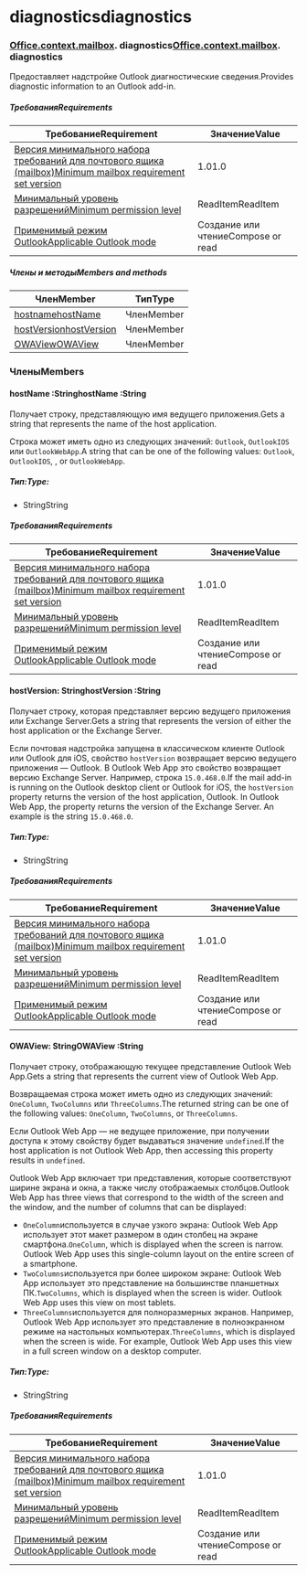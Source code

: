 # <a name="diagnostics"></a><span data-ttu-id="490a4-101">diagnostics</span><span class="sxs-lookup"><span data-stu-id="490a4-101">diagnostics</span></span>

### <span data-ttu-id="490a4-p101">[Office](Office.md)[.context](Office.context.md)[.mailbox](Office.context.mailbox.md). diagnostics</span><span class="sxs-lookup"><span data-stu-id="490a4-p101">[Office](Office.md)[.context](Office.context.md)[.mailbox](Office.context.mailbox.md). diagnostics</span></span>

<span data-ttu-id="490a4-104">Предоставляет надстройке Outlook диагностические сведения.</span><span class="sxs-lookup"><span data-stu-id="490a4-104">Provides diagnostic information to an Outlook add-in.</span></span>

##### <a name="requirements"></a><span data-ttu-id="490a4-105">Требования</span><span class="sxs-lookup"><span data-stu-id="490a4-105">Requirements</span></span>

|<span data-ttu-id="490a4-106">Требование</span><span class="sxs-lookup"><span data-stu-id="490a4-106">Requirement</span></span>| <span data-ttu-id="490a4-107">Значение</span><span class="sxs-lookup"><span data-stu-id="490a4-107">Value</span></span>|
|---|---|
|[<span data-ttu-id="490a4-108">Версия минимального набора требований для почтового ящика (mailbox)</span><span class="sxs-lookup"><span data-stu-id="490a4-108">Minimum mailbox requirement set version</span></span>](/javascript/office/requirement-sets/outlook-api-requirement-sets)| <span data-ttu-id="490a4-109">1.0</span><span class="sxs-lookup"><span data-stu-id="490a4-109">1.0</span></span>|
|[<span data-ttu-id="490a4-110">Минимальный уровень разрешений</span><span class="sxs-lookup"><span data-stu-id="490a4-110">Minimum permission level</span></span>](https://docs.microsoft.com/outlook/add-ins/understanding-outlook-add-in-permissions)| <span data-ttu-id="490a4-111">ReadItem</span><span class="sxs-lookup"><span data-stu-id="490a4-111">ReadItem</span></span>|
|[<span data-ttu-id="490a4-112">Применимый режим Outlook</span><span class="sxs-lookup"><span data-stu-id="490a4-112">Applicable Outlook mode</span></span>](https://docs.microsoft.com/outlook/add-ins/#extension-points)| <span data-ttu-id="490a4-113">Создание или чтение</span><span class="sxs-lookup"><span data-stu-id="490a4-113">Compose or read</span></span>|

##### <a name="members-and-methods"></a><span data-ttu-id="490a4-114">Члены и методы</span><span class="sxs-lookup"><span data-stu-id="490a4-114">Members and methods</span></span>

| <span data-ttu-id="490a4-115">Член</span><span class="sxs-lookup"><span data-stu-id="490a4-115">Member</span></span> | <span data-ttu-id="490a4-116">Тип</span><span class="sxs-lookup"><span data-stu-id="490a4-116">Type</span></span> |
|--------|------|
| [<span data-ttu-id="490a4-117">hostname</span><span class="sxs-lookup"><span data-stu-id="490a4-117">hostName</span></span>](#hostname-string) | <span data-ttu-id="490a4-118">Член</span><span class="sxs-lookup"><span data-stu-id="490a4-118">Member</span></span> |
| [<span data-ttu-id="490a4-119">hostVersion</span><span class="sxs-lookup"><span data-stu-id="490a4-119">hostVersion</span></span>](#hostversion-string) | <span data-ttu-id="490a4-120">Член</span><span class="sxs-lookup"><span data-stu-id="490a4-120">Member</span></span> |
| [<span data-ttu-id="490a4-121">OWAView</span><span class="sxs-lookup"><span data-stu-id="490a4-121">OWAView</span></span>](#owaview-string) | <span data-ttu-id="490a4-122">Член</span><span class="sxs-lookup"><span data-stu-id="490a4-122">Member</span></span> |

### <a name="members"></a><span data-ttu-id="490a4-123">Члены</span><span class="sxs-lookup"><span data-stu-id="490a4-123">Members</span></span>

####  <a name="hostname-string"></a><span data-ttu-id="490a4-124">hostName :String</span><span class="sxs-lookup"><span data-stu-id="490a4-124">hostName :String</span></span>

<span data-ttu-id="490a4-125">Получает строку, представляющую имя ведущего приложения.</span><span class="sxs-lookup"><span data-stu-id="490a4-125">Gets a string that represents the name of the host application.</span></span>

<span data-ttu-id="490a4-126">Строка может иметь одно из следующих значений: `Outlook`, `OutlookIOS` или `OutlookWebApp`.</span><span class="sxs-lookup"><span data-stu-id="490a4-126">A string that can be one of the following values: `Outlook`, `OutlookIOS`, , or `OutlookWebApp`.</span></span>

##### <a name="type"></a><span data-ttu-id="490a4-127">Тип:</span><span class="sxs-lookup"><span data-stu-id="490a4-127">Type:</span></span>

*   <span data-ttu-id="490a4-128">String</span><span class="sxs-lookup"><span data-stu-id="490a4-128">String</span></span>

##### <a name="requirements"></a><span data-ttu-id="490a4-129">Требования</span><span class="sxs-lookup"><span data-stu-id="490a4-129">Requirements</span></span>

|<span data-ttu-id="490a4-130">Требование</span><span class="sxs-lookup"><span data-stu-id="490a4-130">Requirement</span></span>| <span data-ttu-id="490a4-131">Значение</span><span class="sxs-lookup"><span data-stu-id="490a4-131">Value</span></span>|
|---|---|
|[<span data-ttu-id="490a4-132">Версия минимального набора требований для почтового ящика (mailbox)</span><span class="sxs-lookup"><span data-stu-id="490a4-132">Minimum mailbox requirement set version</span></span>](/javascript/office/requirement-sets/outlook-api-requirement-sets)| <span data-ttu-id="490a4-133">1.0</span><span class="sxs-lookup"><span data-stu-id="490a4-133">1.0</span></span>|
|[<span data-ttu-id="490a4-134">Минимальный уровень разрешений</span><span class="sxs-lookup"><span data-stu-id="490a4-134">Minimum permission level</span></span>](https://docs.microsoft.com/outlook/add-ins/understanding-outlook-add-in-permissions)| <span data-ttu-id="490a4-135">ReadItem</span><span class="sxs-lookup"><span data-stu-id="490a4-135">ReadItem</span></span>|
|[<span data-ttu-id="490a4-136">Применимый режим Outlook</span><span class="sxs-lookup"><span data-stu-id="490a4-136">Applicable Outlook mode</span></span>](https://docs.microsoft.com/outlook/add-ins/#extension-points)| <span data-ttu-id="490a4-137">Создание или чтение</span><span class="sxs-lookup"><span data-stu-id="490a4-137">Compose or read</span></span>|

####  <a name="hostversion-string"></a><span data-ttu-id="490a4-138">hostVersion: String</span><span class="sxs-lookup"><span data-stu-id="490a4-138">hostVersion :String</span></span>

<span data-ttu-id="490a4-139">Получает строку, которая представляет версию ведущего приложения или Exchange Server.</span><span class="sxs-lookup"><span data-stu-id="490a4-139">Gets a string that represents the version of either the host application or the Exchange Server.</span></span>

<span data-ttu-id="490a4-p102">Если почтовая надстройка запущена в классическом клиенте Outlook или Outlook для iOS, свойство `hostVersion` возвращает версию ведущего приложения — Outlook. В Outlook Web App это свойство возвращает версию Exchange Server. Например, строка `15.0.468.0`.</span><span class="sxs-lookup"><span data-stu-id="490a4-p102">If the mail add-in is running on the Outlook desktop client or Outlook for iOS, the `hostVersion` property returns the version of the host application, Outlook. In Outlook Web App, the property returns the version of the Exchange Server. An example is the string `15.0.468.0`.</span></span>

##### <a name="type"></a><span data-ttu-id="490a4-143">Тип:</span><span class="sxs-lookup"><span data-stu-id="490a4-143">Type:</span></span>

*   <span data-ttu-id="490a4-144">String</span><span class="sxs-lookup"><span data-stu-id="490a4-144">String</span></span>

##### <a name="requirements"></a><span data-ttu-id="490a4-145">Требования</span><span class="sxs-lookup"><span data-stu-id="490a4-145">Requirements</span></span>

|<span data-ttu-id="490a4-146">Требование</span><span class="sxs-lookup"><span data-stu-id="490a4-146">Requirement</span></span>| <span data-ttu-id="490a4-147">Значение</span><span class="sxs-lookup"><span data-stu-id="490a4-147">Value</span></span>|
|---|---|
|[<span data-ttu-id="490a4-148">Версия минимального набора требований для почтового ящика (mailbox)</span><span class="sxs-lookup"><span data-stu-id="490a4-148">Minimum mailbox requirement set version</span></span>](/javascript/office/requirement-sets/outlook-api-requirement-sets)| <span data-ttu-id="490a4-149">1.0</span><span class="sxs-lookup"><span data-stu-id="490a4-149">1.0</span></span>|
|[<span data-ttu-id="490a4-150">Минимальный уровень разрешений</span><span class="sxs-lookup"><span data-stu-id="490a4-150">Minimum permission level</span></span>](https://docs.microsoft.com/outlook/add-ins/understanding-outlook-add-in-permissions)| <span data-ttu-id="490a4-151">ReadItem</span><span class="sxs-lookup"><span data-stu-id="490a4-151">ReadItem</span></span>|
|[<span data-ttu-id="490a4-152">Применимый режим Outlook</span><span class="sxs-lookup"><span data-stu-id="490a4-152">Applicable Outlook mode</span></span>](https://docs.microsoft.com/outlook/add-ins/#extension-points)| <span data-ttu-id="490a4-153">Создание или чтение</span><span class="sxs-lookup"><span data-stu-id="490a4-153">Compose or read</span></span>|

####  <a name="owaview-string"></a><span data-ttu-id="490a4-154">OWAView: String</span><span class="sxs-lookup"><span data-stu-id="490a4-154">OWAView :String</span></span>

<span data-ttu-id="490a4-155">Получает строку, отображающую текущее представление Outlook Web App.</span><span class="sxs-lookup"><span data-stu-id="490a4-155">Gets a string that represents the current view of Outlook Web App.</span></span>

<span data-ttu-id="490a4-156">Возвращаемая строка может иметь одно из следующих значений: `OneColumn`, `TwoColumns` или `ThreeColumns`.</span><span class="sxs-lookup"><span data-stu-id="490a4-156">The returned string can be one of the following values: `OneColumn`, `TwoColumns`, or `ThreeColumns`.</span></span>

<span data-ttu-id="490a4-157">Если Outlook Web App — не ведущее приложение, при получении доступа к этому свойству будет выдаваться значение `undefined`.</span><span class="sxs-lookup"><span data-stu-id="490a4-157">If the host application is not Outlook Web App, then accessing this property results in `undefined`.</span></span>

<span data-ttu-id="490a4-158">Outlook Web App включает три представления, которые соответствуют ширине экрана и окна, а также числу отображаемых столбцов.</span><span class="sxs-lookup"><span data-stu-id="490a4-158">Outlook Web App has three views that correspond to the width of the screen and the window, and the number of columns that can be displayed:</span></span>

*   <span data-ttu-id="490a4-p103">`OneColumn`используется в случае узкого экрана: Outlook Web App использует этот макет размером в один столбец на экране смартфона.</span><span class="sxs-lookup"><span data-stu-id="490a4-p103">`OneColumn`, which is displayed when the screen is narrow. Outlook Web App uses this single-column layout on the entire screen of a smartphone.</span></span>
*   <span data-ttu-id="490a4-p104">`TwoColumns`используется при более широком экране: Outlook Web App использует это представление на большинстве планшетных ПК.</span><span class="sxs-lookup"><span data-stu-id="490a4-p104">`TwoColumns`, which is displayed when the screen is wider. Outlook Web App uses this view on most tablets.</span></span>
*   <span data-ttu-id="490a4-p105">`ThreeColumns`используется для полноразмерных экранов. Например, Outlook Web App использует это представление в полноэкранном режиме на настольных компьютерах.</span><span class="sxs-lookup"><span data-stu-id="490a4-p105">`ThreeColumns`, which is displayed when the screen is wide. For example, Outlook Web App uses this view in a full screen window on a desktop computer.</span></span>

##### <a name="type"></a><span data-ttu-id="490a4-165">Тип:</span><span class="sxs-lookup"><span data-stu-id="490a4-165">Type:</span></span>

*   <span data-ttu-id="490a4-166">String</span><span class="sxs-lookup"><span data-stu-id="490a4-166">String</span></span>

##### <a name="requirements"></a><span data-ttu-id="490a4-167">Требования</span><span class="sxs-lookup"><span data-stu-id="490a4-167">Requirements</span></span>

|<span data-ttu-id="490a4-168">Требование</span><span class="sxs-lookup"><span data-stu-id="490a4-168">Requirement</span></span>| <span data-ttu-id="490a4-169">Значение</span><span class="sxs-lookup"><span data-stu-id="490a4-169">Value</span></span>|
|---|---|
|[<span data-ttu-id="490a4-170">Версия минимального набора требований для почтового ящика (mailbox)</span><span class="sxs-lookup"><span data-stu-id="490a4-170">Minimum mailbox requirement set version</span></span>](/javascript/office/requirement-sets/outlook-api-requirement-sets)| <span data-ttu-id="490a4-171">1.0</span><span class="sxs-lookup"><span data-stu-id="490a4-171">1.0</span></span>|
|[<span data-ttu-id="490a4-172">Минимальный уровень разрешений</span><span class="sxs-lookup"><span data-stu-id="490a4-172">Minimum permission level</span></span>](https://docs.microsoft.com/outlook/add-ins/understanding-outlook-add-in-permissions)| <span data-ttu-id="490a4-173">ReadItem</span><span class="sxs-lookup"><span data-stu-id="490a4-173">ReadItem</span></span>|
|[<span data-ttu-id="490a4-174">Применимый режим Outlook</span><span class="sxs-lookup"><span data-stu-id="490a4-174">Applicable Outlook mode</span></span>](https://docs.microsoft.com/outlook/add-ins/#extension-points)| <span data-ttu-id="490a4-175">Создание или чтение</span><span class="sxs-lookup"><span data-stu-id="490a4-175">Compose or read</span></span>|